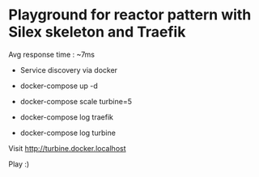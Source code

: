 #  Playground for reactor pattern with Silex skeleton and Traefik


Avg response time : ~7ms

* Service discovery via docker

* docker-compose up -d
* docker-compose scale turbine=5
* docker-compose log traefik
* docker-compose log turbine

Visit http://turbine.docker.localhost

Play :)

